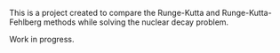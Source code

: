 This is a project created to compare the Runge-Kutta and Runge-Kutta-Fehlberg methods while solving the nuclear decay problem. 

Work in progress.
